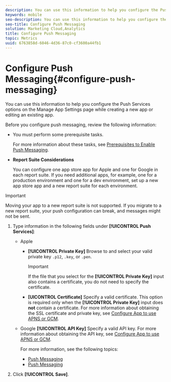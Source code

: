 ```yaml
---
description: You can use this information to help you configure the Push Services options on the Manage App Settings page while creating a new app or editing an existing app.
keywords: mobile
seo-description: You can use this information to help you configure the Push Services options on the Manage App Settings page while creating a new app or editing an existing app.
seo-title: Configure Push Messaging
solution: Marketing Cloud,Analytics
title: Configure Push Messaging
topic: Metrics
uuid: 6763858d-6046-4d36-87c0-cf3600a44fb1
---
```


# Configure Push Messaging{#configure-push-messaging}

You can use this information to help you configure the Push Services options on the Manage App Settings page while creating a new app or editing an existing app.

Before you configure push messaging, review the following information:

* You must perform some prerequisite tasks.

  For more information about these tasks, see [Prerequisites to Enable Push Messaging](../../../c-manage-app-settings/c-mob-confg-app/configure-push-messaging/prerequisites-push-messaging.md#concept_28A61FEE3C7F48F1866BD1995EC43ACE).

* **Report Suite Considerations**

    You can configure one app store app for Apple and one for Google in each report suite. If you need additional apps, for example, one for a production environment and one for a dev environment, set up a new app store app and a new report suite for each environment.

>[!IMPORTANT]
>
>Moving your app to a new report suite is not supported. If you migrate to a new report suite, your push configuration can break, and messages might not be sent.

1. Type information in the following fields under **[!UICONTROL Push Services]**:

    * Apple

      * **[!UICONTROL Private Key]**
        Browse to and select your valid private key `.p12`, `.key`, or `.pen`.

        >[!IMPORTANT]
        >If the file that you select for the **[!UICONTROL Private Key]** input also contains a certificate, you do not need to specify the certificate.

      * **[UICONTROL Certificate]**
       Specify a valid certificate. This option is required only when the **[!UICONTROL Private Key]** input does **not** contain a certificate. For more information about obtaining the SSL certificate and private key, see [Configure App to use APNS or GCM](../../../c-manage-app-settings/c-mob-confg-app/configure-push-messaging/configure-app-apns-gcm.md).

    * Google
      **[!UICONTROL API Key]**
        Specify a valid API key. For more information about obtaining the API key, see [Configure App to use APNS or GCM](../../../c-manage-app-settings/c-mob-confg-app/configure-push-messaging/configure-app-apns-gcm.md).

      For more information, see the following topics:

        * [Push Messaging](/help/android/messaging-main/push-messaging/push-messaging.md)
        * [Push Messaging](/help/ios/messaging-main/push-messaging/push-messaging.md)

1. Click **[!UICONTROL Save]**.

